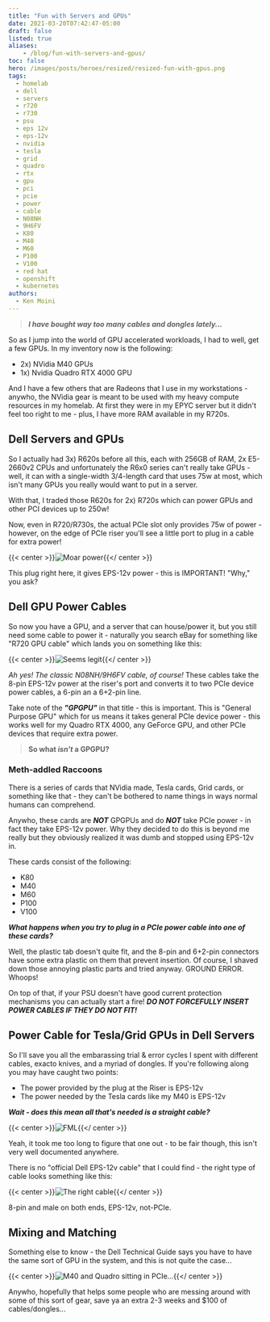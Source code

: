 ```yaml
---
title: "Fun with Servers and GPUs"
date: 2021-03-20T07:42:47-05:00
draft: false
listed: true
aliases:
    - /blog/fun-with-servers-and-gpus/
toc: false
hero: /images/posts/heroes/resized/resized-fun-with-gpus.png
tags:
  - homelab
  - dell
  - servers
  - r720
  - r730
  - psu
  - eps 12v
  - eps-12v
  - nvidia
  - tesla
  - grid
  - quadro
  - rtx
  - gpu
  - pci
  - pcie
  - power
  - cable
  - N08NH
  - 9H6FV
  - K80
  - M40
  - M60
  - P100
  - V100
  - red hat
  - openshift
  - kubernetes
authors:
  - Ken Moini
---
```


> ***I have bought way too many cables and dongles lately...***

So as I jump into the world of GPU accelerated workloads, I had to well, get a few GPUs.  In my inventory now is the following:

- 2x) NVidia M40 GPUs
- 1x) Nvidia Quadro RTX 4000 GPU

And I have a few others that are Radeons that I use in my workstations - anywho, the NVidia gear is meant to be used with my heavy compute resources in my homelab.  At first they were in my EPYC server but it didn't feel too right to me - plus, I have more RAM available in my R720s.

## Dell Servers and GPUs

So I actually had 3x) R620s before all this, each with 256GB of RAM, 2x E5-2660v2 CPUs and unfortunately the R6x0 series can't really take GPUs - well, it can with a single-width 3/4-length card that uses 75w at most, which isn't many GPUs you really would want to put in a server.

With that, I traded those R620s for 2x) R720s which can power GPUs and other PCI devices up to 250w!

Now, even in R720/R730s, the actual PCIe slot only provides 75w of power - however, on the edge of PCIe riser you'll see a little port to plug in a cable for extra power!

{{< center >}}![Moar power](/images/posts/legacyUnsorted/20210320_234723.jpg){{</ center >}}

This plug right here, it gives EPS-12v power - this is IMPORTANT!  "Why," you ask?

## Dell GPU Power Cables

So now you have a GPU, and a server that can house/power it, but you still need some cable to power it - naturally you search eBay for something like "R720 GPU cable" which lands you on something like this:

{{< center >}}![Seems legit](/images/posts/legacyUnsorted/dellGPGPUcable.jpg){{</ center >}}

*Ah yes!  The classic N08NH/9H6FV cable, of course!*  These cables take the 8-pin EPS-12v power at the riser's port and converts it to two PCIe device power cables, a 6-pin an a 6+2-pin line.

Take note of the ***"GPGPU"*** in that title - this is important.  This is "General Purpose GPU" which for us means it takes general PCIe device power - this works well for my Quadro RTX 4000, any GeForce GPU, and other PCIe devices that require extra power.

> **So what *isn't* a GPGPU?**

### Meth-addled Raccoons

There is a series of cards that NVidia made, Tesla cards, Grid cards, or something like that - they can't be bothered to name things in ways normal humans can comprehend.

Anywho, these cards are ***NOT*** GPGPUs and do ***NOT*** take PCIe power - in fact they take EPS-12v power.  Why they decided to do this is beyond me really but they obviously realized it was dumb and stopped using EPS-12v in.

These cards consist of the following:

- K80
- M40
- M60
- P100
- V100

***What happens when you try to plug in a PCIe power cable into one of these cards?***

Well, the plastic tab doesn't quite fit, and the 8-pin and 6+2-pin connectors have some extra plastic on them that prevent insertion.  Of course, I shaved down those annoying plastic parts and tried anyway.  GROUND ERROR.  Whoops!

On top of that, if your PSU doesn't have good current protection mechanisms you can actually start a fire!  ***DO NOT FORCEFULLY INSERT POWER CABLES IF THEY DO NOT FIT!***

## Power Cable for Tesla/Grid GPUs in Dell Servers

So I'll save you all the embarassing trial & error cycles I spent with different cables, exacto knives, and a myriad of dongles.  If you're following along you may have caught two points:

- The power provided by the plug at the Riser is EPS-12v
- The power needed by the Tesla cards like my M40 is EPS-12v

***Wait - does this mean all that's needed is a straight cable?***

{{< center >}}![FML](/images/posts/legacyUnsorted/yup.gif){{</ center >}}

Yeah, it took me too long to figure that one out - to be fair though, this isn't very well documented anywhere.

There is no "official Dell EPS-12v cable" that I could find - the right type of cable looks something like this:

{{< center >}}![The right cable](/images/posts/legacyUnsorted/rightCable.jpg){{</ center >}}

8-pin and male on both ends, EPS-12v, not-PCIe.

## Mixing and Matching

Something else to know - the Dell Technical Guide says you have to have the same sort of GPU in the system, and this is not quite the case...

{{< center >}}![M40 and Quadro sitting in PCIe...](/images/posts/legacyUnsorted/20210320_234838.jpg){{</ center >}}

Anywho, hopefully that helps some people who are messing around with some of this sort of gear, save ya an extra 2-3 weeks and $100 of cables/dongles...